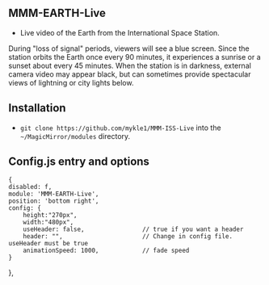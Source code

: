 ## MMM-EARTH-Live

* Live video of the Earth from the International Space Station.

During "loss of signal" periods, viewers will see a blue screen. Since the station orbits the Earth once
every 90 minutes, it experiences a sunrise or a sunset about every 45 minutes. When the station is in 
darkness, external camera video may appear black, but can sometimes provide spectacular views of lightning
or city lights below.

## Installation

* `git clone https://github.com/mykle1/MMM-ISS-Live` into the `~/MagicMirror/modules` directory.

## Config.js entry and options

    {
    disabled: f,
    module: 'MMM-EARTH-Live',
    position: 'bottom right',
    config: {
        height:"270px",
        width:"480px",
        useHeader: false,                // true if you want a header
        header: "",                      // Change in config file. useHeader must be true
        animationSpeed: 1000,            // fade speed
    }
},


